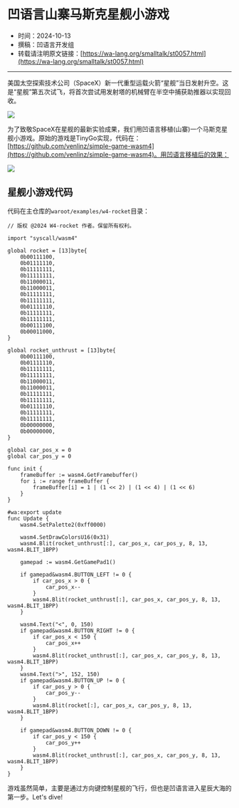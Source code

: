 # 凹语言山寨马斯克星舰小游戏

- 时间：2024-10-13
- 撰稿：凹语言开发组
- 转载请注明原文链接：[https://wa-lang.org/smalltalk/st0057.html](https://wa-lang.org/smalltalk/st0057.html)

---

美国太空探索技术公司（SpaceX）新一代重型运载火箭“星舰”当日发射升空。这是“星舰”第五次试飞，将首次尝试用发射塔的机械臂在半空中捕获助推器以实现回收。

![](/st0057-01.png)

为了致敬SpaceX在星舰的最新实验成果，我们用凹语言移植(山寨)一个马斯克星舰小游戏。原始的游戏是TinyGo实现，代码在：[https://github.com/venlinz/simple-game-wasm4](https://github.com/venlinz/simple-game-wasm4)。用凹语言移植后的效果：

![](/st0057-02.png)

## 星舰小游戏代码

代码在主仓库的`waroot/examples/w4-rocket`目录：

```wa
// 版权 @2024 W4-rocket 作者。保留所有权利。

import "syscall/wasm4"

global rocket = [13]byte{
	0b00111100,
	0b01111110,
	0b11111111,
	0b11111111,
	0b11000011,
	0b11000011,
	0b11111111,
	0b11111111,
	0b01111110,
	0b11111111,
	0b11111111,
	0b00111100,
	0b00011000,
}

global rocket_unthrust = [13]byte{
	0b00111100,
	0b01111110,
	0b11111111,
	0b11111111,
	0b11000011,
	0b11000011,
	0b11111111,
	0b11111111,
	0b01111110,
	0b11111111,
	0b11111111,
	0b00000000,
	0b00000000,
}

global car_pos_x = 0
global car_pos_y = 0

func init {
	frameBuffer := wasm4.GetFramebuffer()
	for i := range frameBuffer {
		frameBuffer[i] = 1 | (1 << 2) | (1 << 4) | (1 << 6)
	}
}

#wa:export update
func Update {
	wasm4.SetPalette2(0xff0000)

	wasm4.SetDrawColorsU16(0x31)
	wasm4.Blit(rocket_unthrust[:], car_pos_x, car_pos_y, 8, 13, wasm4.BLIT_1BPP)

	gamepad := wasm4.GetGamePad1()

	if gamepad&wasm4.BUTTON_LEFT != 0 {
		if car_pos_x > 0 {
			car_pos_x--
		}
		wasm4.Blit(rocket_unthrust[:], car_pos_x, car_pos_y, 8, 13, wasm4.BLIT_1BPP)
	}

	wasm4.Text("<", 0, 150)
	if gamepad&wasm4.BUTTON_RIGHT != 0 {
		if car_pos_x < 150 {
			car_pos_x++
		}
		wasm4.Blit(rocket_unthrust[:], car_pos_x, car_pos_y, 8, 13, wasm4.BLIT_1BPP)
	}
	wasm4.Text(">", 152, 150)
	if gamepad&wasm4.BUTTON_UP != 0 {
		if car_pos_y > 0 {
			car_pos_y--
		}
		wasm4.Blit(rocket[:], car_pos_x, car_pos_y, 8, 13, wasm4.BLIT_1BPP)
	}

	if gamepad&wasm4.BUTTON_DOWN != 0 {
		if car_pos_y < 150 {
			car_pos_y++
		}
		wasm4.Blit(rocket_unthrust[:], car_pos_x, car_pos_y, 8, 13, wasm4.BLIT_1BPP)
	}
}
```

游戏虽然简单，主要是通过方向键控制星舰的飞行，但也是凹语言进入星辰大海的第一步。Let's dive!

